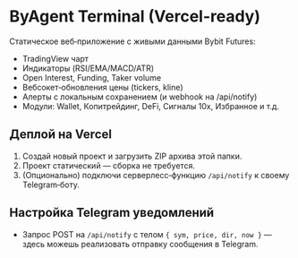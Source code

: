 # ByAgent Terminal (Vercel-ready)

Статическое веб‑приложение с живыми данными Bybit Futures:
- TradingView чарт
- Индикаторы (RSI/EMA/MACD/ATR)
- Open Interest, Funding, Taker volume
- Вебсокет‑обновления цены (tickers, kline)
- Алерты с локальным сохранением (и webhook на /api/notify)
- Модули: Wallet, Копитрейдинг, DeFi, Сигналы 10x, Избранное и т.д.

## Деплой на Vercel
1. Создай новый проект и загрузить ZIP архива этой папки.
2. Проект статический — сборка не требуется.
3. (Опционально) подключи серверлесс‑функцию `/api/notify` к своему Telegram‑боту.

## Настройка Telegram уведомлений
- Запрос POST на `/api/notify` с телом `{ sym, price, dir, now }` — здесь можешь реализовать отправку сообщения в Telegram.
